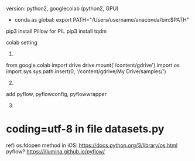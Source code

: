 version: python2, googlecolab (python2, GPU)
* conda as global: export PATH="/Users/username/anaconda/bin:$PATH"

pip3 install Pillow for PIL
pip3 install tqdm

colab setting

1)
from google.colab import drive
drive.mount('/content/gdrive')
import os
import sys
sys.path.insert(0, '/content/gdrive/My Drive/samples/')

2)
add pyflow, pyflowconfig, pyflowwrapper

3)
# coding=utf-8 in file datasets.py


ref) 
os.fdopen method in iOS: https://docs.python.org/3/library/os.html
pyflow? https://illumina.github.io/pyflow/
